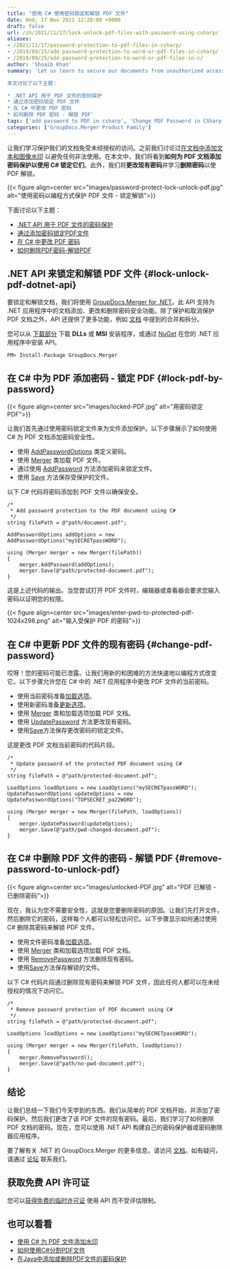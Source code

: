 ```yaml
---
title: "使用 C# 使用密码锁定和解锁 PDF 文件"
date: Wed, 17 Nov 2021 12:28:00 +0000
draft: false
url: /zh/2021/11/17/lock-unlock-pdf-files-with-password-using-csharp/
aliases:
- /2021/11/17/password-protection-to-pdf-files-in-csharp/
- /2019/09/25/add-password-protection-to-word-or-pdf-files-in-csharp/
- /2019/09/25/add-password-protection-to-word-or-pdf-files-in-c/
author: 'Shoaib Khan'
summary: 'Let us learn to secure our documents from unauthorized access. Previously we discussed [adding text and image watermarks to the documents][1] to avoid and illegal use. In this article, we will see **how to add password protection to PDF documents to get them locked using C#**. Additionally, we will **change the existing password** and also learn to **remove the password** to make the PDF unlocked.

本文讨论了以下主题：

* .NET API 用于 PDF 文件的密码保护
* 通过添加密码锁定 PDF 文件
* 在 C# 中更改 PDF 密码
* 如何删除 PDF 密码 - 解锁 PDF'
tags: ['add password to PDF in csharp', 'Change PDF Password in CSharp', 'Lock PDF in CSharp', 'Remove PDF Password in CSharp', 'Unlock PDF in CSharp']
categories: ['GroupDocs.Merger Product Family']
---
```


让我们学习保护我们的文档免受未经授权的访问。之前我们讨论过[在文档中添加文本和图像水印][2] 以避免任何非法使用。在本文中，我们将看到**如何为 PDF 文档添加密码保护以使用 C# 锁定它们**。此外，我们将**更改现有密码**并学习**删除密码**以使 PDF 解锁。



{{< figure align=center src="images/password-protect-lock-unlock-pdf.jpg" alt="使用密码以编程方式保护 PDF 文件 - 锁定解锁">}}


下面讨论以下主题：

* [.NET API 用于 PDF 文件的密码保护][3]
* [通过添加密码锁定PDF文件][4]
* [在 C# 中更改 PDF 密码][5]
* [如何删除PDF密码-解锁PDF][6]

## .NET API 来锁定和解锁 PDF 文件 {#lock-unlock-pdf-dotnet-api}

要锁定和解锁文档，我们将使用 [GroupDocs.Merger for .NET][7]。此 API 支持为 .NET 应用程序中的文档添加、更改和删除密码安全功能。除了保护和取消保护 PDF 文档之外，API 还提供了更多功能，例如 [文档][8] 中提到的合并和拆分。

您可以从 [下载部分][9] 下载 **DLLs** 或 **MSI** 安装程序，或通过 [NuGet][10] 在您的 .NET 应用程序中安装 API。

```
PM> Install-Package GroupDocs.Merger
```

## 在 C# 中为 PDF 添加密码 - 锁定 PDF {#lock-pdf-by-password}



{{< figure align=center src="images/locked-PDF.jpg" alt="用密码锁定 PDF">}}


让我们首先通过使用密码锁定文件来为文件添加保护。以下步骤展示了如何使用 C# 为 PDF 文档添加密码安全性。

* 使用 [AddPasswordOptions][11] 类定义密码。
* 使用 [Merger][12] 类加载 PDF 文件。
* 通过使用 [AddPassword][13] 方法添加密码来锁定文件。
* 使用 [Save][14] 方法保存受保护的文件。

以下 C# 代码将密码添加到 PDF 文件以确保安全。

```
/*
 * Add password protection to the PDF document using C#
 */
string filePath = @"path/document.pdf";

AddPasswordOptions addOptions = new AddPasswordOptions("mySECRETpassWORD");

using (Merger merger = new Merger(filePath))
{
    merger.AddPassword(addOptions);
    merger.Save(@"path/protected-document.pdf");
}
```

这是上述代码的输出。当您尝试打开 PDF 文件时，编辑器或查看器会要求您输入密码以证明您的权限。



{{< figure align=center src="images/enter-pwd-to-protected-pdf-1024x298.png" alt="输入受保护 PDF 的密码">}}


## 在 C# 中更新 PDF 文件的现有密码 {#change-pdf-password}

哎呀！您的密码可能已泄露。让我们用新的和困难的方法快速地以编程方式改变它。以下步骤允许您在 C# 中的 .NET 应用程序中更改 PDF 文件的当前密码。

* 使用当前密码准备[加载选项][15]。
* 使用新密码准备[更新选项][16]。
* 使用 [Merger][17] 类和加载选项加载 PDF 文档。
* 使用 [UpdatePassword][18] 方法更改现有密码。
* 使用[Save][19]方法保存更改密码的锁定文件。

这是更改 PDF 文档当前密码的代码片段。

```
/*
 * Update password of the protected PDF document using C#
 */
string filePath = @"path/protected-document.pdf";

LoadOptions loadOptions = new LoadOptions("mySECRETpassWORD");
UpdatePasswordOptions updateOptions = new UpdatePasswordOptions("TOPSECRET_pa22WORD");

using (Merger merger = new Merger(filePath, loadOptions))
{
    merger.UpdatePassword(updateOptions);
    merger.Save(@"path/pwd-changed-document.pdf");
}
```

## 在 C# 中删除 PDF 文件的密码 - 解锁 PDF {#remove-password-to-unlock-pdf}



{{< figure align=center src="images/unlocked-PDF.jpg" alt="PDF 已解锁 - 已删除密码">}}


现在，我认为您不需要安全性，这就是您要删除密码的原因。让我们先打开文件，然后删除它的密码，这样每个人都可以轻松访问它。以下步骤显示如何通过使用 C# 删除其密码来解锁 PDF 文件。

* 使用文件密码准备[加载选项][20]。
* 使用 [Merger][21] 类和加载选项加载 PDF 文档。
* 使用 [RemovePassword][22] 方法删除现有密码。
* 使用[Save][23]方法保存解锁的文件。

以下 C# 代码片段通过删除现有密码来解锁 PDF 文件，因此任何人都可以在未经授权的情况下访问它。

```
/*
 * Remove password protection of PDF document using C#
 */
string filePath = @"path/protected-document.pdf";

LoadOptions loadOptions = new LoadOptions("mySECRETpassWORD");

using (Merger merger = new Merger(filePath, loadOptions))
{
    merger.RemovePassword();
    merger.Save(@"path/no-pwd-document.pdf");
}
```

## 结论

让我们总结一下我们今天学到的东西。我们从简单的 PDF 文档开始，并添加了密码保护。然后我们更改了该 PDF 文件的现有密码。最后，我们学习了如何删除 PDF 文档的密码。现在，您可以使用 .NET API 构建自己的密码保护器或密码删除器应用程序。

要了解有关 .NET 的 GroupDocs.Merger 的更多信息，请访问 [文档][24]。如有疑问，请通过 [论坛][25] 联系我们。

## 获取免费 API 许可证

您可以[获得免费的临时许可证][26] 使用 API 而不受评估限制。

## 也可以看看

* [使用 C# 为 PDF 文件添加水印][27]
* [如何使用C#分割PDF文件][28]
* [在Java中添加或删除PDF文件的密码保护][29]







[1]: https://blog.groupdocs.com/2021/07/27/watermark-pdf-files-using-csharp/
[2]: https://blog.groupdocs.com/2021/07/27/watermark-pdf-files-using-csharp/
[3]: #lock-unlock-pdf-dotnet-api
[4]: #lock-pdf-by-password
[5]: #change-pdf-password
[6]: #remove-password-to-unlock-pdf
[7]: https://products.groupdocs.com/merger/net/
[8]: https://docs.groupdocs.com/merger/net/
[9]: https://downloads.groupdocs.com/merger
[10]: https://www.nuget.org/packages/groupdocs.merger
[11]: https://apireference.groupdocs.com/merger/net/groupdocs.merger.domain.options/addpasswordoptions
[12]: https://apireference.groupdocs.com/merger/net/groupdocs.merger/merger
[13]: https://apireference.groupdocs.com/merger/net/groupdocs.merger/merger/methods/addpassword
[14]: https://apireference.groupdocs.com/merger/net/groupdocs.merger/merger/methods/save/index
[15]: https://apireference.groupdocs.com/merger/net/groupdocs.merger.domain.options/loadoptions
[16]: https://apireference.groupdocs.com/merger/net/groupdocs.merger.domain.options/updatepasswordoptions
[17]: https://apireference.groupdocs.com/merger/net/groupdocs.merger/merger
[18]: https://apireference.groupdocs.com/merger/net/groupdocs.merger/merger/methods/updatepassword
[19]: https://apireference.groupdocs.com/merger/net/groupdocs.merger/merger/methods/save/index
[20]: https://apireference.groupdocs.com/merger/net/groupdocs.merger.domain.options/loadoptions
[21]: https://apireference.groupdocs.com/merger/net/groupdocs.merger/merger
[22]: https://apireference.groupdocs.com/merger/net/groupdocs.merger/merger/methods/removepassword
[23]: https://apireference.groupdocs.com/merger/net/groupdocs.merger/merger/methods/save/index
[24]: https://docs.groupdocs.com/merger
[25]: https://forum.groupdocs.com/
[26]: https://purchase.groupdocs.com/temporary-license
[27]: https://blog.groupdocs.com/2021/07/27/watermark-pdf-files-using-csharp/
[28]: https://blog.groupdocs.com/2021/10/11/split-pdf-files-in-csharp/
[29]: https://blog.groupdocs.com/2021/12/07/password-protect-pdf-files-in-java/


